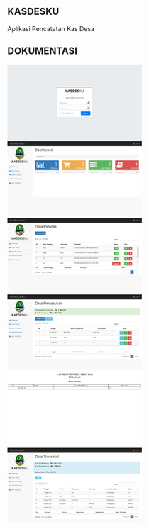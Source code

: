 ## KASDESKU
Aplikasi Pencatatan Kas Desa

## DOKUMENTASI
<p>
  <img src="https://raw.githubusercontent.com/syayidmuwahhid/kas-desa/master/img/kas1.png" height="170" />
  <img src="https://raw.githubusercontent.com/syayidmuwahhid/kas-desa/master/img/kas2.png" height="170" />
  <img src="https://raw.githubusercontent.com/syayidmuwahhid/kas-desa/master/img/kas3.png" height="170" />
  <img src="https://raw.githubusercontent.com/syayidmuwahhid/kas-desa/master/img/kas4.png" height="170" />
  <img src="https://raw.githubusercontent.com/syayidmuwahhid/kas-desa/master/img/kas5.png" height="170" />
  <img src="https://raw.githubusercontent.com/syayidmuwahhid/kas-desa/master/img/kas6.png" height="170" />
</p>
